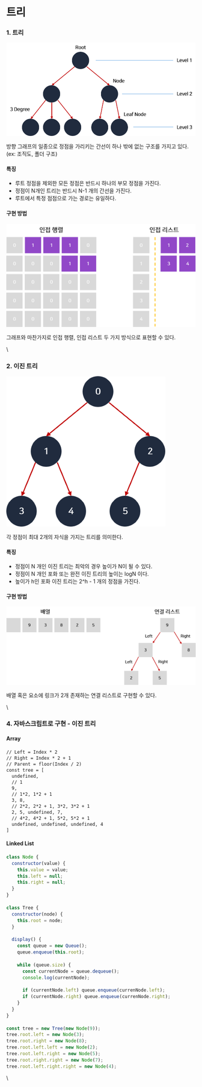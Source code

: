 # 트리

### 1. 트리

![](../.gitbook/assets/트리.png)

방향 그래프의 일종으로 정점을 가리키는 간선이 하나 밖에 없는 구조를 가지고 있다. (ex: 조직도, 폴더 구조)

#### 특징

* 루트 정점을 제외한 모든 정점은 반드시 하나의 부모 정점을 가진다.
* 정점이 N개인 트리는 반드시 N-1 개의 간선을 가진다.
* 루트에서 특정 점점으로 가는 경로는 유일하다.

#### 구현 방법

![](../.gitbook/assets/트리구현.png)

그래프와 마찬가지로 인접 행렬, 인접 리스트 두 가지 방식으로 표현할 수 있다.

\


### 2. 이진 트리

![](../.gitbook/assets/이진트리.png)

각 정점이 최대 2개의 자식을 가지는 트리를 의미한다.

#### 특징

* 정점이 N 개인 이진 트리는 최악의 경우 높이가 N이 될 수 있다.
* 정점이 N 개인 포화 또는 완전 이진 트리의 높이는 logN 이다.
* 높이가 h인 포화 이진 트리는 2^h - 1 개의 정점을 가진다.

#### 구현 방법

![](../.gitbook/assets/이진트리구현.png)

배열 혹은 요소에 링크가 2개 존재하는 연결 리스트로 구현할 수 있다.

\


### 4. 자바스크립트로 구현 - 이진 트리

#### Array

```
// Left = Index * 2
// Right = Index * 2 + 1
// Parent = floor(Index / 2)
const tree = [
  undefined,
  // 1
  9,
  // 1*2, 1*2 + 1
  3, 8,
  // 2*2, 2*2 + 1, 3*2, 3*2 + 1
  2, 5, undefined, 7,
  // 4*2, 4*2 + 1, 5*2, 5*2 + 1
  undefined, undefined, undefined, 4
]
```

#### Linked List

```javascript
class Node {
  constructor(value) {
    this.value = value;
    this.left = null;
    this.right = null;
  }
}

class Tree {
  constructor(node) {
    this.root = node;
  }

  display() {
    const queue = new Queue();
    queue.enqueue(this.root);

    while (queue.size) {
      const currentNode = queue.dequeue();
      console.log(currentNode);

      if (currentNode.left) queue.enqueue(currenNode.left);
      if (currentNode.right) queue.enqueue(currenNode.right);
    }
  }
}

const tree = new Tree(new Node(9));
tree.root.left = new Node(3);
tree.root.right = new Node(8);
tree.root.left.left = new Node(2);
tree.root.left.right = new Node(5);
tree.root.right.right = new Node(7);
tree.root.left.right.right = new Node(4);
```

\
